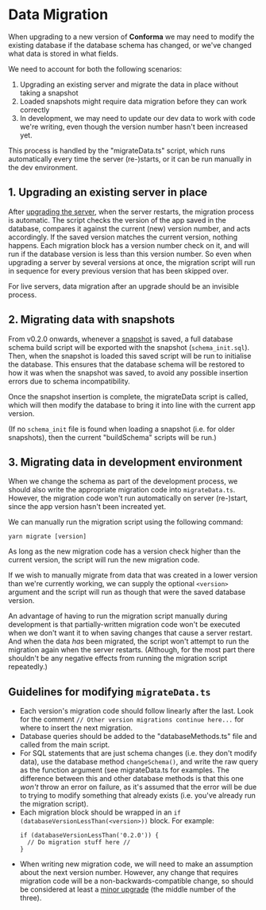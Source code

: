# Data Migration

When upgrading to a new version of **Conforma** we may need to modify the existing database if the database schema has changed, or we've changed what data is stored in what fields.

We need to account for both the following scenarios:

1. Upgrading an existing server and migrate the data in place without taking a snapshot
2. Loaded snapshots might require data migration before they can work correctly
3. In development, we may need to update our dev data to work with code we're writing, even though the version number hasn't been increased yet.

This process is handled by the "migrateData.ts" script, which runs automatically every time the server (re-)starts, or it can be run manually in the dev environment.

## 1. Upgrading an existing server in place

After [upgrading the server](Demo-Server-Guide.md), when the server restarts, the migration process is automatic. The script checks the version of the app saved in the database, compares it against the current (new) version number, and acts accordingly. If the saved version matches the current version, nothing happens. Each migration block has a version number check on it, and will run if the database version is less than this version number. So even when upgrading a server by several versions at once, the migration script will run in sequence for every previous version that has been skipped over.

For live servers, data migration after an upgrade should be an invisible process.

## 2. Migrating data with snapshots

From v0.2.0 onwards, whenever a [snapshot](Snapshots.md) is saved, a full database schema build script will be exported with the snapshot (`schema_init.sql`). Then, when the snapshot is loaded this saved script will be run to initialise the database. This ensures that the database schema will be restored to how it was when the snapshot was saved, to avoid any possible insertion errors due to schema incompatibility. 

Once the snapshot insertion is complete, the migrateData script is called, which will then modify the database to bring it into line with the current app version.

(If no `schema_init` file is found when loading a snapshot (i.e. for older snapshots), then the current "buildSchema" scripts will be run.)

## 3. Migrating data in development environment

When we change the schema as part of the development process, we should also write the appropriate migration code into `migrateData.ts`. However, the migration code won't run automatically on server (re-)start, since the app version hasn't been increated yet. 

We can manually run the migration script using the following command:
```
yarn migrate [version]
```

As long as the new migration code has a version check higher than the current version, the script will run the new migration code. 

If we wish to manually migrate from data that was created in a lower version than we're currently working, we can supply the optional `<version>` argument and the script will run as though that were the saved database version.

An advantage of having to run the migration script manually during development is that partially-written migration code won't be executed when we don't want it to when saving changes that cause a server restart. And when the data *has* been migrated, the script won't attempt to run the migration again when the server restarts. (Although, for the most part there shouldn't be any negative effects from running the migration script repeatedly.)

## Guidelines for modifying `migrateData.ts`

- Each version's migration code should follow linearly after the last. Look for the comment `// Other version migrations continue here...` for where to insert the next migration.
- Database queries should be added to the "databaseMethods.ts" file and called from the main script.
- For SQL statements that are just schema changes (i.e. they don't modify data), use the database method `changeSchema()`, and write the raw query as the function argument (see migrateData.ts for examples. The difference between this and other database methods is that this one *won't* throw an error on failure, as it's assumed that the error will be due to trying to modify something that already exists (i.e. you've already run the migration script).
- Each migration block should be wrapped in an `if (databaseVersionLessThan(<version>))` block. For example:
  ```
  if (databaseVersionLessThan('0.2.0')) {
    // Do migration stuff here //
  }
  ```
- When writing new migration code, we will need to make an assumption about the next version number. However, any change that requires migration code will be a non-backwards-compatible change, so should be considered at least a [minor upgrade](https://semver.org/) (the middle number of the three).